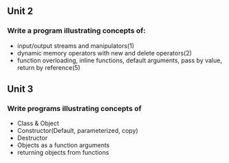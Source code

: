 ## Unit 2
### Write a program illustrating concepts of:
* input/output streams and manipulators(1)
* dynamic memory operators with new and delete operators(2)
* function overloading, inline functions, default arguments, pass by value, return by reference(5)

## Unit 3
### Write programs illustrating concepts of
* Class & Object
* Constructor(Default, parameterized, copy)
* Destructor
* Objects as a function arguments
* returning objects from functions
